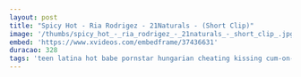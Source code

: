 ```yaml
---
layout: post
title: "Spicy Hot - Ria Rodrigez - 21Naturals - (Short Clip)"
image: '/thumbs/spicy_hot_-_ria_rodrigez_-_21naturals_-_short_clip_.jpg'
embed: 'https://www.xvideos.com/embedframe/37436631'
duracao: 328
tags: 'teen latina hot babe pornstar hungarian cheating kissing cum-on-ass couch sideways adultery black-hair giggling big-butt 21naturals making-love-porn face-to-face ria-rodrigez tight-hugging'
---
```

